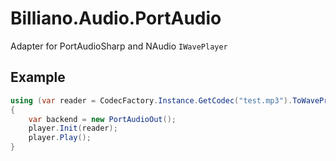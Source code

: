 ﻿# Billiano.Audio.PortAudio

Adapter for PortAudioSharp and NAudio `IWavePlayer`

## Example

```csharp
using (var reader = CodecFactory.Instance.GetCodec("test.mp3").ToWaveProvider())
{
    var backend = new PortAudioOut();
    player.Init(reader);
    player.Play();
}
```

